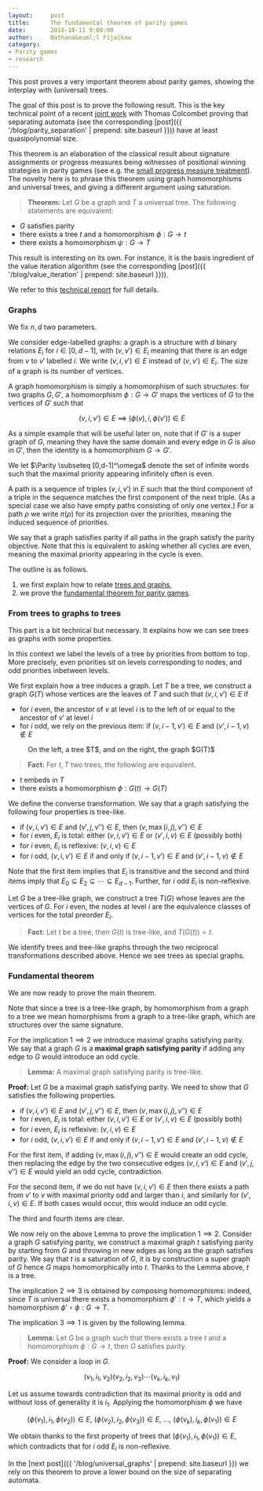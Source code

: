 ```yaml
---
layout:     post
title:      The fundamental theorem of parity games 
date:       2018-10-11 9:00:00
author:     Nathana&euml;l Fijalkow
category:   
- Parity games
- research
---
```


<script type="text/x-mathjax-config">
MathJax.Hub.Config({
  TeX: {
    Macros: {
      Parity: "{\\text{Parity}}",
      G: "{\\mathcal{G}}",
      WE: "{\\mathcal{W}_{\\text{Eve}}}",
      U: "{\\mathcal{U}}",
      enc: "{\\text{enc}}",
      deltasucc: "{\\delta_{\\text{succ}}}",
      last: "{\\text{last}}",
    }
  }
});
</script>

<p class="intro"><span class="dropcap">T</span>his post proves a very important theorem about parity games, showing the interplay with (universal) trees.</p>

The goal of this post is to prove the following result.
This is the key technical point of a recent [joint work](https://arxiv.org/abs/1810.05106) with Thomas Colcombet proving that separating automata (see the corresponding [post]({{ '/blog/parity_separation' | prepend: site.baseurl }})) have at least quasipolynomial size.

This theorem is an elaboration of the classical result about signature assignments or progress measures being witnesses of positional winning strategies in parity games 
(see e.g. the [small progress measure treatment](https://link.springer.com/chapter/10.1007%2F3-540-46541-3_24)).
The novelty here is to phrase this theorem using graph homomorphisms and universal trees, and giving a different argument using saturation.

> **Theorem:**
Let $G$ be a graph and $T$ a universal tree. 
The following statements are equivalent:
* $G$ satisfies parity 
* there exists a tree $t$ and a homomorphism $\phi : G \to t$
* there exists a homomorphism $\psi : G \to T$

This result is interesting on its own. 
For instance, it is the basis ingredient of the value iteration algorithm (see the corresponding [post]({{ '/blog/value_iteration' | prepend: site.baseurl }})).

We refer to this [technical report](https://arxiv.org/abs/1810.05106) for full details.

### Graphs
We fix $n,d$ two parameters.

We consider edge-labelled graphs: a graph is a structure with $d$ binary relations $E_i$ for $i \in [0,d-1]$, 
with $(v,v') \in E_i$ meaning that there is an edge from $v$ to $v'$ labelled $i$.
We write $(v,i,v') \in E$ instead of $(v,v') \in E_i$.
The size of a graph is its number of vertices.

A graph homomorphism is simply a homomorphism of such structures: 
for two graphs $G,G'$, a homomorphism $\phi : G \to G'$
maps the vertices of $G$ to the vertices of $G'$ such that

$$
(v,i,v') \in E \ \implies\ (\phi(v),i,\phi(v')) \in E
$$

As a simple example that will be useful later on, note that if $G'$ is a super graph of $G$, 
meaning they have the same domain and every edge in $G$ is also in $G'$, then the identity is a homomorphism $G \to G'$.

We let $\Parity \subseteq [0,d-1]^\omega$ denote the set of infinite words such that 
the maximal priority appearing infinitely often is even.

A path is a sequence of triples $(v,i,v')$ in $E$ such that the third component of a triple in the sequence matches 
the first component of the next triple.
(As a special case we also have empty paths consisting of only one vertex.)
For a path $\rho$ we write $\pi(\rho)$ for its projection over the priorities, meaning
the induced sequence of priorities.

We say that a graph satisfies parity if all paths in the graph satisfy the parity objective. 
Note that this is equivalent to asking whether all cycles are even, meaning the maximal priority appearing in the cycle is even.

The outline is as follows.
1. we first explain how to relate [trees and graphs](#tree_graphs),
2. we prove the [fundamental theorem for parity games](#fundamental).

### <a name="tree_graphs">From trees to graphs to trees</a>
This part is a bit technical but necessary. It explains how we can see trees as graphs with some properties.

In this context we label the levels of a tree by priorities from bottom to top.
More precisely, even priorities sit on levels corresponding to nodes, 
and odd priorities inbetween levels.

We first explain how a tree induces a graph.
Let $T$ be a tree, we construct a graph $G(T)$ whose vertices are the leaves of $T$
and such that $(v,i,v') \in E$ if
* for $i$ even, the ancestor of $v$ at level $i$ is to the left of or equal to the ancestor of $v'$ at level $i$
* for $i$ odd, we rely on the previous item: if $(v,i-1,v') \in E$ and $(v',i-1,v) \notin E$

<figure>
	<img src="{{ '/images/tree_to_graph.png' | prepend: site.baseurl }}" alt=""> 
	<figcaption>On the left, a tree $T$, and on the right, the graph $G(T)$</figcaption>
</figure>

> **Fact:**
For $t,T$ two trees, the following are equivalent.
* $t$ embeds in $T$
* there exists a homomorphism $\phi : G(t) \to G(T)$

We define the converse transformation.
We say that a graph satisfying the following four properties is tree-like.
* if $(v,i,v') \in E$ and $(v',j,v'') \in E$, then $(v,\max(i,j),v'') \in E$
* for $i$ even, $E_i$ is total: either $(v,i,v') \in E$ or $(v',i,v) \in E$ (possibly both)
* for $i$ even, $E_i$ is reflexive: $(v,i,v) \in E$
* for $i$ odd, $(v,i,v') \in E$ if and only if $(v,i-1,v') \in E$ and $(v',i-1,v) \notin E$

Note that the first item implies that $E_i$ is transitive 
and the second and third items imply that $E_0 \subseteq E_2 \subseteq \cdots \subseteq E_{d-1}$.
Further, for $i$ odd $E_i$ is non-reflexive.

Let $G$ be a tree-like graph, we construct a tree $T(G)$ whose leaves are the vertices of $G$.
For $i$ even, the nodes at level $i$ are the equivalence classes of vertices for the total preorder $E_i$.

> **Fact:**
Let $t$ be a tree, then $G(t)$ is tree-like, and $T(G(t)) = t$.

We identify trees and tree-like graphs through the two reciprocal transformations described above. Hence we see trees as special graphs.

### <a name="fundamental">Fundamental theorem</a>

We are now ready to prove the main theorem.

Note that since a tree is a tree-like graph, by homomorphism from a graph to a tree
we mean homorphisms from a graph to a tree-like graph, 
which are structures over the same signature.

For the implication $1 \implies 2$ we introduce maximal graphs satisfying parity.
We say that a graph $G$ is a **maximal graph satisfying parity** 
if adding any edge to $G$ would introduce an odd cycle.

> **Lemma:**
A maximal graph satisfying parity is tree-like.

**Proof:**
Let $G$ be a maximal graph satisfying parity.
We need to show that $G$ satisfies the following properties.
* if $(v,i,v') \in E$ and $(v',j,v'') \in E$, then $(v,\max(i,j),v'') \in E$
* for $i$ even, $E_i$ is total: either $(v,i,v') \in E$ or $(v',i,v) \in E$ (possibly both)
* for $i$ even, $E_i$ is reflexive: $(v,i,v) \in E$
* for $i$ odd, $(v,i,v') \in E$ if and only if $(v,i-1,v') \in E$ and $(v',i-1,v) \notin E$

For the first item, if adding $(v,\max(i,j),v'') \in E$ would create an odd cycle, then replacing the edge by the two consecutive edges 
$(v,i,v') \in E$ and $(v',j,v'') \in E$ would yield an odd cycle, contradiction.

For the second item, if we do not have $(v,i,v') \in E$ then there exists a path from $v'$ to $v$ 
with maximal priority odd and larger than $i$,
and similarly for $(v',i,v) \in E$. If both cases would occur, this would induce an odd cycle.

The third and fourth items are clear.


We now rely on the above Lemma to prove the implication $1 \implies 2$.
Consider a graph $G$ satisfying parity, 
we construct a maximal graph $t$ satisfying parity by starting from $G$
and throwing in new edges as long as the graph satisfies parity.
We say that $t$ is a saturation of $G$, it is by construction a super graph of $G$
hence $G$ maps homomorphically into $t$.
Thanks to the Lemma above, $t$ is a tree.

The implication $2 \implies 3$ is obtained by composing homomorphisms: 
indeed, since $T$ is universal there exists a homomorphism $\phi' : t \to T$, which yields
a homomorphism $\phi' \circ \phi : G \to T$.

The implication $3 \implies 1$ is given by the following lemma.

> **Lemma:**
Let $G$ be a graph such that there exists a tree $t$ and a homomorphism $\phi : G \to t$,
then $G$ satisfies parity.

**Proof:**
We consider a loop in $G$.

$$
(v_1, i_1, v_2) (v_2, i_2, v_3) \cdots (v_k, i_k, v_1)
$$

Let us assume towards contradiction that its maximal priority is odd and without loss of generality it is $i_1$.
Applying the homomorphism $\phi$ we have

$$
(\phi(v_1),i_1,\phi(v_2)) \in E,\
(\phi(v_2),i_2,\phi(v_3)) \in E,\ \ldots, \
(\phi(v_k),i_k,\phi(v_1)) \in E
$$

We obtain thanks to the first property of trees that
$(\phi(v_1),i_1,\phi(v_1)) \in E$, which contradicts that for $i$ odd $E_i$ is non-reflexive.

In the [next post]({{ '/blog/universal_graphs' | prepend: site.baseurl }}) we rely on this theorem to prove a lower bound on the size of separating automata.

